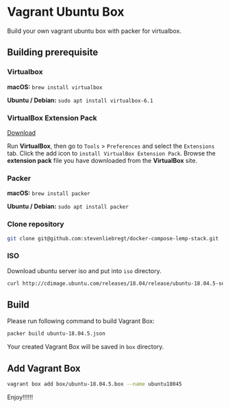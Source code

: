 # Vagrant Ubuntu Box

Build your own vagrant ubuntu box with packer for virtualbox.



## Building prerequisite 



### Virtualbox

**macOS:** `brew install virtualbox`

**Ubuntu / Debian:** `sudo apt install virtualbox-6.1`



### VirtualBox Extension Pack

[Download](https://download.virtualbox.org/virtualbox/6.1.16/Oracle_VM_VirtualBox_Extension_Pack-6.1.16.vbox-extpack)

Run **VirtualBox**, then go to `Tools` > `Preferences` and select the `Extensions` tab. Click the add icon to `install VirtualBox Extension Pack`. Browse the **extension pack** file you have downloaded from the **VirtualBox** site.



### Packer

**macOS:** `brew install packer`

**Ubuntu / Debian:** `sudo apt install packer`



### Clone repository

```bash
git clone git@github.com:stevenliebregt/docker-compose-lemp-stack.git
```



### ISO

Download ubuntu server iso and put into `iso` directory.

```bash
curl http://cdimage.ubuntu.com/releases/18.04/release/ubuntu-18.04.5-server-amd64.iso --output 'iso/ubuntu-18.04.5-server-amd64.iso'
```



## Build

Please run following command to build Vagrant Box:

```bash
packer build ubuntu-18.04.5.json
```

Your created Vagrant Box will be saved in `box` directory. 



## Add Vagrant Box

```bash
vagrant box add box/ubuntu-18.04.5.box --name ubuntu18045
```

Enjoy!!!!!!